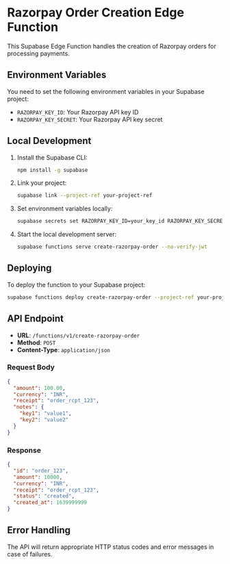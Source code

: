 # Razorpay Order Creation Edge Function

This Supabase Edge Function handles the creation of Razorpay orders for processing payments.

## Environment Variables

You need to set the following environment variables in your Supabase project:

- `RAZORPAY_KEY_ID`: Your Razorpay API key ID
- `RAZORPAY_KEY_SECRET`: Your Razorpay API key secret

## Local Development

1. Install the Supabase CLI:
   ```bash
   npm install -g supabase
   ```

2. Link your project:
   ```bash
   supabase link --project-ref your-project-ref
   ```

3. Set environment variables locally:
   ```bash
   supabase secrets set RAZORPAY_KEY_ID=your_key_id RAZORPAY_KEY_SECRET=your_key_secret
   ```

4. Start the local development server:
   ```bash
   supabase functions serve create-razorpay-order --no-verify-jwt
   ```

## Deploying

To deploy the function to your Supabase project:

```bash
supabase functions deploy create-razorpay-order --project-ref your-project-ref
```

## API Endpoint

- **URL**: `/functions/v1/create-razorpay-order`
- **Method**: `POST`
- **Content-Type**: `application/json`

### Request Body

```json
{
  "amount": 100.00,
  "currency": "INR",
  "receipt": "order_rcpt_123",
  "notes": {
    "key1": "value1",
    "key2": "value2"
  }
}
```

### Response

```json
{
  "id": "order_123",
  "amount": 10000,
  "currency": "INR",
  "receipt": "order_rcpt_123",
  "status": "created",
  "created_at": 1639999999
}
```

## Error Handling

The API will return appropriate HTTP status codes and error messages in case of failures.
